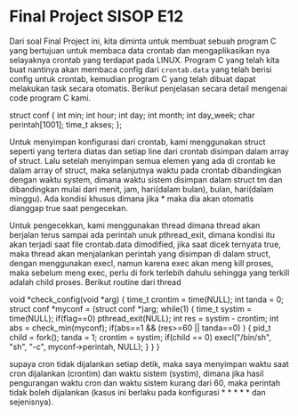 # Final Project SISOP E12
Dari soal Final Project ini, kita diminta untuk membuat sebuah program C yang bertujuan untuk membaca data crontab dan mengaplikasikan nya selayaknya crontab yang terdapat pada LINUX. Program C yang telah kita buat nantinya akan membaca config dari `crontab.data` yang telah berisi config untuk crontab, kemudian program C yang telah dibuat dapat melakukan task secara otomatis. Berikut penjelasan secara detail mengenai code program C kami.

struct conf
{
  int min;
  int hour;
  int day;
  int month;
  int day_week;
  char perintah[1001];
  time_t akses;
};

Untuk menyimpan konfigurasi dari crontab, kami menggunakan struct seperti yang tertera diatas dan setiap line dari crontab disimpan dalam array of struct. Lalu setelah menyimpan semua elemen yang ada di crontab ke dalam array of struct, maka selanjutnya waktu pada crontab dibandingkan dengan waktu system, dimana waktu sistem disimpan dalam struct tm dan dibandingkan mulai dari menit, jam, hari(dalam bulan), bulan, hari(dalam minggu). Ada kondisi khusus dimana jika * maka dia akan otomatis dianggap true saat pengecekan.

Untuk pengecekkan, kami menggunakan thread dimana thread akan berjalan terus sampai ada perintah unuk pthread_exit, dimana kondisi itu akan terjadi saat file crontab.data dimodified, jika saat dicek ternyata true, maka thread akan menjalankan perintah yang disimpan di dalam struct, dengan menggunakan execl, namun karena exec akan meng kill proses, maka sebelum meng exec, perlu di fork terlebih dahulu sehingga yang terkill adalah child proses. Berikut routine dari thread

void *check_config(void *arg)
{
  time_t crontim = time(NULL);
  int tanda = 0;
  struct conf *myconf = (struct conf *)arg;
  while(1)
  {
    time_t systim = time(NULL);
    if(flag==0) pthread_exit(NULL);
    int res = systim - crontim; 
    int abs = check_min(myconf);
    if(abs==1 && (res>=60 || tanda==0) ) 
    {
      pid_t child = fork();
      tanda = 1;
      crontim = systim;
      if(child == 0) execl("/bin/sh", "sh", "-c", myconf->perintah, NULL);
    }
  }
}

supaya cron tidak dijalankan setiap detik, maka saya menyimpan waktu saat cron dijalankan (crontim) dan waktu sistem (systim), dimana jika hasil pengurangan waktu cron dan waktu sistem kurang dari 60, maka perintah tidak boleh dijalankan (kasus ini berlaku pada konfigurasi * * * * * dan sejenisnya).
